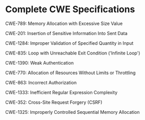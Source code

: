 

# Complete CWE Specifications

CWE-789: Memory Allocation with Excessive Size Value

CWE-201: Insertion of Sensitive Information Into Sent Data

CWE-1284: Improper Validation of Specified Quantity in Input

CWE-835: Loop with Unreachable Exit Condition ('Infinite Loop')

CWE-1390: Weak Authentication

CWE-770: Allocation of Resources Without Limits or Throttling

CWE-863: Incorrect Authorization

CWE-1333: Inefficient Regular Expression Complexity

CWE-352: Cross-Site Request Forgery (CSRF)

CWE-1325: Improperly Controlled Sequential Memory Allocation